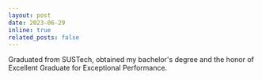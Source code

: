 ```yaml
---
layout: post
date: 2023-06-29
inline: true
related_posts: false
---
```


Graduated from SUSTech, obtained my bachelor's degree and the honor of Excellent Graduate for Exceptional Performance.
